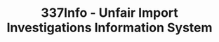 ---
layout: default
bigquery: https://console.cloud.google.com/bigquery?p=patents-public-data&d=usitc_investigations&page=dataset&project=sheets-management-319211
citation: US International Trade Commission 337Info Unfair Import Investigations Information
  System
contributors: US International Trade Comission
cost: None
description: US International Trade Commission 337Info Unfair Import Investigations
  Information System contains data on investigations done under Section 337. Section
  337 declares the infringement of certain statutory intellectual property rights
  and other forms of unfair competition in import trade to be unlawful practices.
  Most Section 337 investigations involve allegations of patent or registered trademark
  infringement.
documentation: FAQ and tutorial available on the site
last_edit: 04/08/2022, 13:21:37
location: https://pubapps2.usitc.gov/337external/
maintained_by: US International Trade Comission
schema_fields:
- invUnfairAct
- startDateMarkmanHearing
- scheduledEndDateEvidHear
- endDateMarkmanHearing
- investigationNo
- issueDateOtherNonFinal
- finalIdOnViolationIssue
- currentStatus
- teoIdDueDate
- actualStartDateEvidHear
- internalRemand
- finalDetNoViolation
- gcAttorney
- trademarkNumbers
- patentNumbers
- markmanHearing
- aljAssigned
- finalDetViolation
- ouiiAttorney
- cafcAppeals
- teoIdIssueDate
- respondent
- patentNumber
- publication_number
- id
- scheduledStartDateEvidHear
- dateCreated
- complainant
- currentActiveALJ
- finalIdOnViolationDue
- targetDate
- investigationTermDate
- title
- docketNo
- teoReliefGranted
- teoProceedingInvolved
- dateComplaintFiled
- copyrightNumbers
- dateOfPublicationFrNotice
- ouiiParticipation
- investigationType
- lastUpdated
- actualEndDateEvidHear
- htsNumbers
shortname: unfair_import_investigations
tags:
- import
- legal
- trade
timeframe: 2008-2021 (prior to 2008 downloadable as a JSON file)
title: 337Info - Unfair Import Investigations Information System
uuid: 2721f5ec-e599-4890-9265-9706719fc71e
---